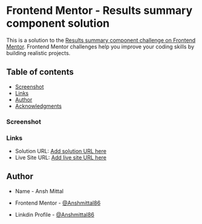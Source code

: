 # Frontend Mentor - Results summary component solution

This is a solution to the [Results summary component challenge on Frontend Mentor](https://www.frontendmentor.io/challenges/results-summary-component-CE_K6s0maV). Frontend Mentor challenges help you improve your coding skills by building realistic projects. 

## Table of contents
  - [Screenshot](#screenshot)
  - [Links](#links)
- [Author](#author)
- [Acknowledgments](#acknowledgments)

### Screenshot 



### Links

- Solution URL: [Add solution URL here](https://your-solution-url.com)
- Live Site URL: [Add live site URL here](https://your-live-site-url.com)



## Author

- Name - Ansh Mittal

- Frontend Mentor - [@Anshmittal86](https://www.frontendmentor.io/profile/Anshmittal86)

- Linkdin Profile - [@Anshmittal86](https://www.linkedin.com/in/anshmittal86/)


